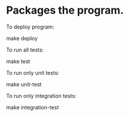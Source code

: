 Packages the program.
=====================

To deploy program:

make deploy


To run all tests:

make test


To run only unit tests:

make unit-test


To run only integration tests:

make integration-test
